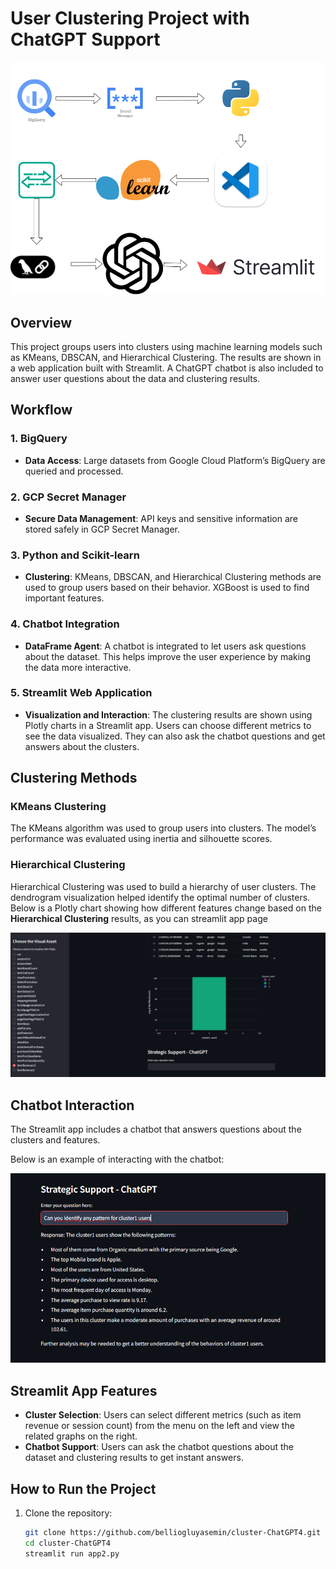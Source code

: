 # User Clustering Project with ChatGPT Support

![Workflow](clustersummary.drawio.png)

## Overview
This project groups users into clusters using machine learning models such as KMeans, DBSCAN, and Hierarchical Clustering. The results are shown in a web application built with Streamlit. A ChatGPT chatbot is also included to answer user questions about the data and clustering results.

## Workflow
### 1. **BigQuery**
   - **Data Access**: Large datasets from Google Cloud Platform’s BigQuery are queried and processed.

### 2. **GCP Secret Manager**
   - **Secure Data Management**: API keys and sensitive information are stored safely in GCP Secret Manager.

### 3. **Python and Scikit-learn**
   - **Clustering**: KMeans, DBSCAN, and Hierarchical Clustering methods are used to group users based on their behavior. XGBoost is used to find important features.

### 4. **Chatbot Integration**
   - **DataFrame Agent**: A chatbot is integrated to let users ask questions about the dataset. This helps improve the user experience by making the data more interactive.

### 5. **Streamlit Web Application**
   - **Visualization and Interaction**: The clustering results are shown using Plotly charts in a Streamlit app. Users can choose different metrics to see the data visualized. They can also ask the chatbot questions and get answers about the clusters.

## Clustering Methods

### KMeans Clustering
The KMeans algorithm was used to group users into clusters. The model’s performance was evaluated using inertia and silhouette scores.

### Hierarchical Clustering
Hierarchical Clustering was used to build a hierarchy of user clusters. The dendrogram visualization helped identify the optimal number of clusters. Below is a Plotly chart showing how different features change based on the **Hierarchical Clustering** results, as you can streamlit app page

![Hierarchical Clustering - Feature Analysis](web_plotly.png)

## Chatbot Interaction
The Streamlit app includes a chatbot that answers questions about the clusters and features. 



Below is an example of interacting with the chatbot:

![Chatbot Interaction with Agent](web_chatwithagent.png)

## Streamlit App Features
- **Cluster Selection**: Users can select different metrics (such as item revenue or session count) from the menu on the left and view the related graphs on the right.
- **Chatbot Support**: Users can ask the chatbot questions about the dataset and clustering results to get instant answers.

## How to Run the Project
1. Clone the repository:
   ```bash
   git clone https://github.com/belliogluyasemin/cluster-ChatGPT4.git
   cd cluster-ChatGPT4
   streamlit run app2.py


